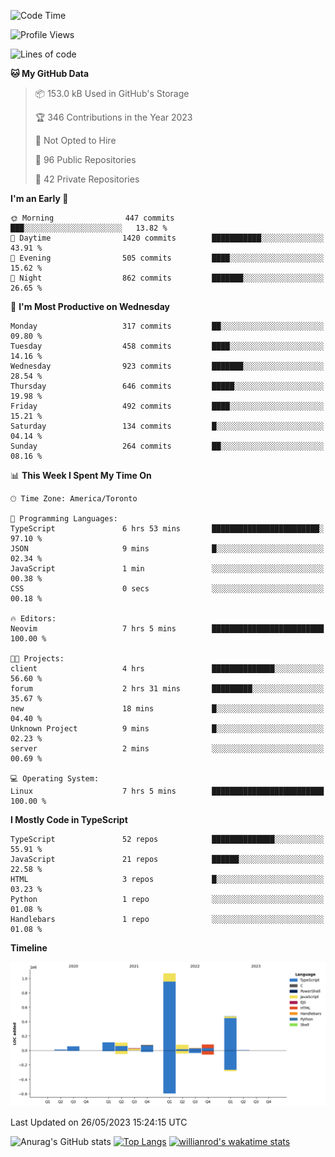 <!--START_SECTION:waka-->
![Code Time](http://img.shields.io/badge/Code%20Time-350%20hrs%2021%20mins-blue)

![Profile Views](http://img.shields.io/badge/Profile%20Views-0-blue)

![Lines of code](https://img.shields.io/badge/From%20Hello%20World%20I%27ve%20Written-2.1%20million%20lines%20of%20code-blue)

**🐱 My GitHub Data** 

> 📦 153.0 kB Used in GitHub's Storage 
 > 
> 🏆 346 Contributions in the Year 2023
 > 
> 🚫 Not Opted to Hire
 > 
> 📜 96 Public Repositories 
 > 
> 🔑 42 Private Repositories 
 > 
**I'm an Early 🐤** 

```text
🌞 Morning                447 commits         ███░░░░░░░░░░░░░░░░░░░░░░   13.82 % 
🌆 Daytime                1420 commits        ███████████░░░░░░░░░░░░░░   43.91 % 
🌃 Evening                505 commits         ████░░░░░░░░░░░░░░░░░░░░░   15.62 % 
🌙 Night                  862 commits         ███████░░░░░░░░░░░░░░░░░░   26.65 % 
```
📅 **I'm Most Productive on Wednesday** 

```text
Monday                   317 commits         ██░░░░░░░░░░░░░░░░░░░░░░░   09.80 % 
Tuesday                  458 commits         ████░░░░░░░░░░░░░░░░░░░░░   14.16 % 
Wednesday                923 commits         ███████░░░░░░░░░░░░░░░░░░   28.54 % 
Thursday                 646 commits         █████░░░░░░░░░░░░░░░░░░░░   19.98 % 
Friday                   492 commits         ████░░░░░░░░░░░░░░░░░░░░░   15.21 % 
Saturday                 134 commits         █░░░░░░░░░░░░░░░░░░░░░░░░   04.14 % 
Sunday                   264 commits         ██░░░░░░░░░░░░░░░░░░░░░░░   08.16 % 
```


📊 **This Week I Spent My Time On** 

```text
🕑︎ Time Zone: America/Toronto

💬 Programming Languages: 
TypeScript               6 hrs 53 mins       ████████████████████████░   97.10 % 
JSON                     9 mins              █░░░░░░░░░░░░░░░░░░░░░░░░   02.34 % 
JavaScript               1 min               ░░░░░░░░░░░░░░░░░░░░░░░░░   00.38 % 
CSS                      0 secs              ░░░░░░░░░░░░░░░░░░░░░░░░░   00.18 % 

🔥 Editors: 
Neovim                   7 hrs 5 mins        █████████████████████████   100.00 % 

🐱‍💻 Projects: 
client                   4 hrs               ██████████████░░░░░░░░░░░   56.60 % 
forum                    2 hrs 31 mins       █████████░░░░░░░░░░░░░░░░   35.67 % 
new                      18 mins             █░░░░░░░░░░░░░░░░░░░░░░░░   04.40 % 
Unknown Project          9 mins              █░░░░░░░░░░░░░░░░░░░░░░░░   02.23 % 
server                   2 mins              ░░░░░░░░░░░░░░░░░░░░░░░░░   00.69 % 

💻 Operating System: 
Linux                    7 hrs 5 mins        █████████████████████████   100.00 % 
```

**I Mostly Code in TypeScript** 

```text
TypeScript               52 repos            ██████████████░░░░░░░░░░░   55.91 % 
JavaScript               21 repos            ██████░░░░░░░░░░░░░░░░░░░   22.58 % 
HTML                     3 repos             █░░░░░░░░░░░░░░░░░░░░░░░░   03.23 % 
Python                   1 repo              ░░░░░░░░░░░░░░░░░░░░░░░░░   01.08 % 
Handlebars               1 repo              ░░░░░░░░░░░░░░░░░░░░░░░░░   01.08 % 
```



**Timeline**

![Lines of Code chart](https://raw.githubusercontent.com/wise-introvert/wise-introvert/master/assets/bar_graph.png)


 Last Updated on 26/05/2023 15:24:15 UTC
<!--END_SECTION:waka-->

![Anurag's GitHub stats](https://github-readme-stats.vercel.app/api?username=wise-introvert&count_private=true&show_icons=true)
[![Top Langs](https://github-readme-stats.vercel.app/api/top-langs/?username=wise-introvert&langs_count=10)](https://github.com/anuraghazra/github-readme-stats)
[![willianrod's wakatime stats](https://github-readme-stats.vercel.app/api/wakatime?username=wiseintrovert)](https://github.com/anuraghazra/github-readme-stats)

